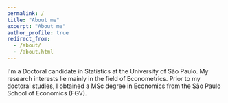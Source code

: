 ```yaml
---
permalink: /
title: "About me"
excerpt: "About me"
author_profile: true
redirect_from: 
  - /about/
  - /about.html
---
```


I'm a Doctoral candidate in Statistics at the University of São Paulo. My research interests lie mainly in the field of Econometrics. Prior to my doctoral studies, I obtained a MSc degree in Economics from the São Paulo School of Economics (FGV).

